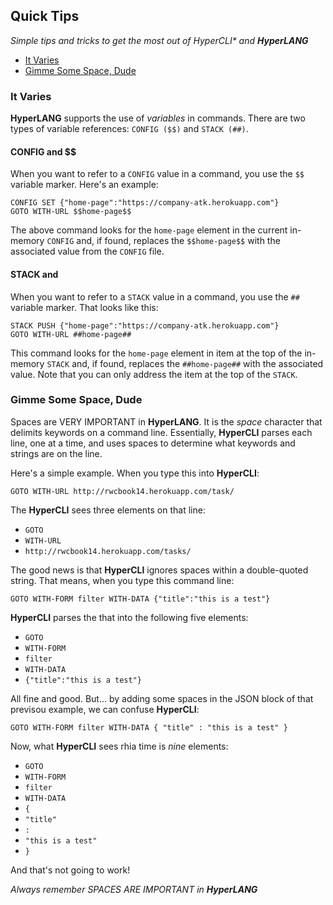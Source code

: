 ## Quick Tips

_Simple tips and tricks to get the most out of *HyperCLI** and **HyperLANG**_

* [It Varies](https://rwmbook.github.io/hyper/tips.html#it-varies)
* [Gimme Some Space, Dude](https://rwmbook.github.io/hyper/tips.html#gimme-some-space-dude)

### It Varies
**HyperLANG** supports the use of _variables_ in commands.  There are two types of variable references: `CONFIG ($$)` and `STACK (##)`.

#### CONFIG and $$
When you want to refer to a `CONFIG` value in a command, you use the `$$` variable marker. Here's an example:

```
CONFIG SET {"home-page":"https://company-atk.herokuapp.com"}
GOTO WITH-URL $$home-page$$
```

The above command looks for the `home-page` element in the current in-memory `CONFIG` and, if found, replaces the `$$home-page$$` with the associated value from the `CONFIG` file. 

#### STACK and ##
When you want to refer to a `STACK` value in a command, you use the `##` variable marker. That looks like this:

```
STACK PUSH {"home-page":"https://company-atk.herokuapp.com"}
GOTO WITH-URL ##home-page##
```
This command looks for the `home-page` element in item at the top of the in-memory `STACK` and, if found, replaces the `##home-page##` with the associated value. Note that you can only address the item at the top of the `STACK`.

### Gimme Some Space, Dude
Spaces are VERY IMPORTANT in **HyperLANG**. It is the _space_ character that delimits keywords on a command line. Essentially, **HyperCLI** parses each line, one at a time, and uses spaces to determine what keywords and strings are on the line.

Here's a simple example. When you type this into **HyperCLI**:

```
GOTO WITH-URL http://rwcbook14.herokuapp.com/task/
```
The **HyperCLI** sees three elements on that line:

 * `GOTO`
 * `WITH-URL`
 * `http://rwcbook14.herokuapp.com/tasks/`
 
The good news is that **HyperCLI** ignores spaces within a double-quoted string. That means, when you type this command line:

```
GOTO WITH-FORM filter WITH-DATA {"title":"this is a test"}
```  
**HyperCLI** parses the that into the following five elements:

 * `GOTO`
 * `WITH-FORM`
 * `filter`
 * `WITH-DATA`
 * `{"title":"this is a test"}`

All fine and good. But... by adding some spaces in the JSON block of that previsou example, we can confuse **HyperCLI**:

```
GOTO WITH-FORM filter WITH-DATA { "title" : "this is a test" }
```  

Now, what **HyperCLI** sees rhia time is _nine_ elements:

 * `GOTO`
 * `WITH-FORM`
 * `filter`
 * `WITH-DATA`
 * `{`
 * `"title"`
 * `:`
 * `"this is a test"`
 * `}`

And that's not going to work!

_Always remember SPACES ARE IMPORTANT in **HyperLANG**_
 
